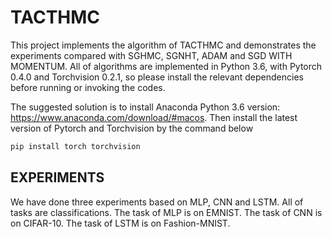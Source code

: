 # TACTHMC

This project implements the algorithm of TACTHMC and demonstrates the experiments compared with SGHMC, SGNHT, ADAM and SGD WITH MOMENTUM. All of algorithms are implemented in Python 3.6, with Pytorch 0.4.0 and Torchvision 0.2.1, so please install the relevant dependencies before running or invoking the codes.

The suggested solution is to install Anaconda Python 3.6 version: https://www.anaconda.com/download/#macos.
Then install the latest version of Pytorch and Torchvision by the command below
```bash
pip install torch torchvision
```

## EXPERIMENTS
We have done three experiments based on MLP, CNN and LSTM. All of tasks are classifications.
The task of MLP is on EMNIST. The task of CNN is on CIFAR-10. The task of LSTM is on Fashion-MNIST.

